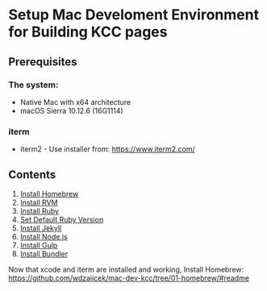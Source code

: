 # Setup Mac Develoment Environment for Building KCC pages

## Prerequisites

### The system:
* Native Mac with x64 architecture
* macOS Sierra 10.12.6 (16G1114)

### iterm
* iterm2 - Use installer from: https://www.iterm2.com/

## Contents

  1. [Install Homebrew](https://github.com/wdzajicek/mac-dev-kcc/tree/01-homebrew/#readme)
  2. [Install RVM](https://github.com/wdzajicek/mac-dev-kcc/tree/02-rvm/#readme)
  3. [Install Ruby](https://github.com/wdzajicek/mac-dev-kcc/tree/03-ruby/#readme)
  4. [Set Default Ruby Version](https://github.com/wdzajicek/mac-dev-kcc/tree/04-default-ruby/#readme)
  5. [Install Jekyll](https://github.com/wdzajicek/mac-dev-kcc/tree/05-jekyll/#readme)
  6. [Install Node.js](https://github.com/wdzajicek/mac-dev-kcc/tree/06-nodejs/#readme)
  7. [Install Gulp](https://github.com/wdzajicek/mac-dev-kcc/tree/07-gulp/#readme)
  8. [Install Bundler](https://github.com/wdzajicek/mac-dev-kcc/tree/08-bundler/#readme)

Now that xcode and iterm are installed and working, Install Homebrew: <https://github.com/wdzajicek/mac-dev-kcc/tree/01-homebrew/#readme>
